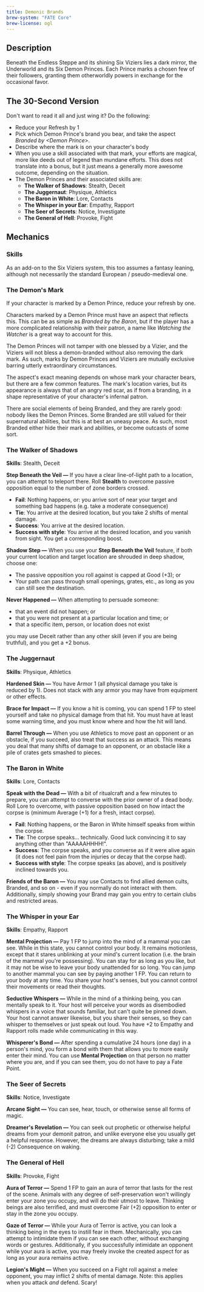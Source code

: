 ```yaml
---
title: Demonic Brands
brew-system: "FATE Core"
brew-license: ogl
---
```


## Description

Beneath the Endless Steppe and its shining Six Viziers lies a dark mirror, the Underworld and its Six Demon Princes.
Each Prince marks a chosen few of their followers, granting them otherworldly powers in exchange for the occasional
favor.

## The 30-Second Version

Don't want to read it all and just wing it? Do the following:

 - Reduce your Refresh by 1
 - Pick which Demon Prince's brand you bear, and take the aspect *Branded by &lt;Demon Prince>*.
 - Describe where the mark is on your character's body
 - When you use a skill associated with that mark, your efforts are magical, more like deeds out of legend than mundane efforts. This does not translate into a bonus, but it just means a generally more awesome outcome, depending on the situation.
 - The Demon Princes and their associated skills are:
   - **The Walker of Shadows**: Stealth, Deceit
   - **The Juggernaut**: Physique, Athletics
   - **The Baron in White**: Lore, Contacts
   - **The Whisper in your Ear**: Empathy, Rapport
   - **The Seer of Secrets**: Notice, Investigate
   - **The General of Hell**: Provoke, Fight

## Mechanics

### Skills

As an add-on to the Six Viziers system, this too assumes a fantasy leaning, although not necessarily the standard European / pseudo-medieval one.

### The Demon's Mark

If your character is marked by a Demon Prince, reduce your refresh by one.

Characters marked by a Demon Prince must have an aspect that reflects this. This can be as simple as *Branded by the Baron*, but if the player
has a more complicated relationship with their patron, a name like *Watching the Watcher* is a great way to account for this.

The Demon Princes will not tamper with one blessed by a Vizier, and the Viziers will not bless a demon-branded without also removing the dark
mark. As such, marks by Demon Princes and Viziers are mutually exclusive barring utterly extraordinary circumstances.

The aspect's exact meaning depends on whose mark your character bears, but there are a few common features. The mark's location varies, but its
appearance is always that of an angry red scar, as if from a branding, in a shape representative of your character's infernal patron.

There are social elements of being Branded, and they are rarely good: nobody likes the Demon Princes. Some Branded are still valued for their
supernatural abilities, but this is at best an uneasy peace. As such, most Branded either hide their mark and abilities, or become outcasts
of some sort.

### The Walker of Shadows

**Skills**: Stealth, Deceit

**Step Beneath the Veil —** If you have a clear line-of-light path to a location, you can attempt to
teleport there. Roll **Stealth** to overcome passive opposition equal to the number of zone borders crossed.
 - **Fail**: Nothing happens, or: you arrive sort of near your target and something bad happens (e.g. take a moderate consequence)
 - **Tie**: You arrive at the desired location, but you take 2 shifts of mental damage.
 - **Success**: You arrive at the desired location.
 - **Success with style**: You arrive at the desired location, and you vanish from sight. You get a corresponding boost.

**Shadow Step —** When you use your **Step Beneath the Veil** feature, if both your current location and target location are
shrouded in deep shadow, choose one:
 - The passive opposition you roll against is capped at Good (+3); or
 - Your path can pass through small openings, grates, etc., as long as you can still see the destination.

 **Never Happened —** When attempting to persuade someone:

  - that an event did not happen; or
  - that you were not present at a particular location and time; or
  - that a specific item, person, or location does not exist

you may use Deceit rather than any other skill (even if you are being truthful), and you get a +2 bonus.

### The Juggernaut

**Skills**: Physique, Athletics

**Hardened Skin —** You have Armor 1 (all physical damage you take is reduced by 1). Does not stack with any armor you may have
from equipment or other effects.

**Brace for Impact —** If you know a hit is coming, you can spend 1 FP to steel yourself and take no physical damage from that hit.
You must have at least some warning time, and you must know where and how the hit will land.

**Barrel Through —** When you use Athletics to move past an opponent or an obstacle, if you succeed, also treat that success as an attack.
This means you deal that many shifts of damage to an opponent, or an obstacle like a pile of crates gets smashed to pieces.

### The Baron in White

**Skills**: Lore, Contacts

**Speak with the Dead —** With a bit of ritualcraft and a few minutes to prepare, you can attempt to converse with the prior owner
of a dead body. Roll Lore to overcome, with passive opposition based on how intact the corpse is (minimum Average (+1) for a fresh,
intact corpse).
 - **Fail**: Nothing happens, or the Baron in White himself speaks from within the corpse.
 - **Tie**: The corpse speaks... technically. Good luck convincing it to say anything other than "AAAAAHHHH!".
 - **Success**: The corpse speaks, and you converse as if it were alive again (it does not feel pain from the injuries or decay that the corpse had).
 - **Success with style**: The corpse speaks (as above), and is positively inclined towards you.

**Friends of the Baron —** You may use Contacts to find allied demon cults, Branded, and so on - even if you normally do not interact with them.
Additionally, simply showing your Brand may gain you entry to certain clubs and restricted areas.

### The Whisper in your Ear

**Skills**: Empathy, Rapport

**Mental Projection —** Pay 1 FP to jump into the mind of a mammal you can see. While in this state, you cannot control your body.
It remains motionless, except that it stares unblinking at your mind's current location (i.e. the brain of the mammal you're possessing).
You can stay for as long as you like, but it may not be wise to leave your body unattended for so long. You can jump to another mammal
you can see by paying another 1 FP. You can return to your body at any time. You share your host's senses, but you cannot control
their movements or read their thoughts.

**Seductive Whispers —** While in the mind of a thinking being, you can mentally speak to it. Your host will perceive your words as
disembodied whispers in a voice that sounds familiar, but can't quite be pinned down. Your host cannot answer likewise, but you share
their senses, so they can whisper to themselves or just speak out loud. You have +2 to Empathy and Rapport rolls made while communicating
in this way.

**Whisperer's Bond —** After spending a cumulative 24 hours (one day) in a person's mind, you form a bond with them that allows you
to more easily enter their mind. You can use **Mental Projection** on that person no matter where you are, and if you can see them,
you do not have to pay a Fate Point.

### The Seer of Secrets

**Skills**: Notice, Investigate

**Arcane Sight —** You can see, hear, touch, or otherwise sense all forms of magic.

**Dreamer's Revelation —** You can seek out prophetic or otherwise helpful dreams from your
demonit patron, and unlike everyone else you usually get a helpful response. However, the
dreams are always disturbing; take a mild (-2) Consequence on waking.

### The General of Hell

**Skills**: Provoke, Fight

**Aura of Terror —** Spend 1 FP to gain an aura of terror that lasts for the rest of the scene.
Animals with any degree of self-preservation won't willingly enter your zone you occupy, and
will do their utmost to leave. Thinking beings are also terrified, and must overcome Fair (+2)
opposition to enter or stay in the zone you occupy.

**Gaze of Terror —** While your Aura of Terror is active, you can look a thinking being in the eyes
to instill fear in them. Mechanically, you can attempt to intimidate them if you can see each other,
without exchanging words or gestures. Additionally, if you successfully intimidate an opponent while your
aura is active, you may freely invoke the created aspect for as long as your aura remains active.

**Legion's Might —** When you succeed on a Fight roll against a melee opponent, you may inflict 2
shifts of mental damage. Note: this applies when you attack *and* defend. Scary!